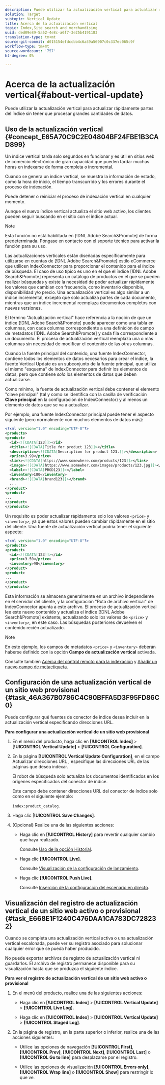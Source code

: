 ```yaml
---
description: Puede utilizar la actualización vertical para actualizar rápidamente partes del índice sin tener que procesar grandes cantidades de datos.
solution: Target
subtopic: Vertical Update
title: Acerca de la actualización vertical
topic: Index,Site search and merchandising
uuid: ded09e89-5a52-4e8c-a6f7-3e25b4191183
translation-type: tm+mt
source-git-commit: d015154efdccbb4c6a39a56907c0c337ec065c9f
workflow-type: tm+mt
source-wordcount: '757'
ht-degree: 0%

---
```



# Acerca de la actualización vertical{#about-vertical-update}

Puede utilizar la actualización vertical para actualizar rápidamente partes del índice sin tener que procesar grandes cantidades de datos.

## Uso de la actualización vertical {#concept_E65A70C9C2E04804BF24FBE1B3CAD899}

Un índice vertical tarda solo segundos en funcionar y es útil en sitios web de comercio electrónico de gran capacidad que pueden tardar muchas horas en indexarse de forma completa o incremental.

Cuando se genera un índice vertical, se muestra la información de estado, como la hora de inicio, el tiempo transcurrido y los errores durante el proceso de indexación.

Puede detener o reiniciar el proceso de indexación vertical en cualquier momento.

Aunque el nuevo índice vertical actualiza el sitio web activo, los clientes pueden seguir buscando en el sitio con el índice actual.

>[!NOTE]
>
>Esta función no está habilitada en [!DNL Adobe Search&Promote] de forma predeterminada. Póngase en contacto con el soporte técnico para activar la función para su uso.

Las actualizaciones verticales están diseñadas específicamente para utilizarse en cuentas de [!DNL Adobe Search&Promote] estilo eCommerce que utilicen IndexConnector para proporcionar el contenido para el índice de búsqueda. El caso de uso típico es uno en el que el índice [!DNL Adobe Search&Promote] representa un catálogo de productos en el que se pueden realizar búsquedas y existe la necesidad de poder actualizar rápidamente los valores que cambian con frecuencia, como inventario disponible, disponibilidad y/o precio. Una actualización vertical es algo similar a un índice incremental, excepto que solo actualiza partes de cada documento, mientras que un índice incremental reemplaza documentos completos con nuevas versiones.

El término &quot;Actualización vertical&quot; hace referencia a la noción de que un índice [!DNL Adobe Search&Promote] puede aparecer como una tabla en columnas, con cada columna correspondiente a una definición de campo de metadatos [!DNL Adobe Search&Promote] y cada fila correspondiente a un documento. El proceso de actualización vertical reemplaza una o más columnas sin necesidad de modificar el contenido de las otras columnas.

Cuando la fuente principal del contenido, una fuente IndexConnector, contiene todos los elementos de datos necesarios para crear el índice, la fuente Vertical Update es un subconjunto de la fuente principal, que utiliza el mismo &quot;esquema&quot; de IndexConnector para definir los elementos de datos, pero que contiene *solo* los elementos de datos que deben actualizarse.

Como mínimo, la fuente de actualización vertical debe contener el elemento &quot;clave principal&quot; (tal y como se identifica con la casilla de verificación **Clave principal** en la configuración de IndexConnector) y al menos un elemento de datos que se va a actualizar.

Por ejemplo, una fuente IndexConnector principal puede tener el aspecto siguiente (pero normalmente con muchos elementos de datos más):

```xml
<?xml version="1.0" encoding="UTF-8"?>
<products>
<product>
  <id><![CDATA[123]]></id>
  <title><![CDATA[Title for product 123]]></title>
  <description><![CDATA[Description for product 123.]]></description>
  <price>3.99</price>
  <link><![CDATA[https://www.somewhere.com/products/123]]></link>
  <image><![CDATA[https://www.somewher.com/images/products/123.jpg]]></image>
  <label><![CDATA[PROD123]]></label>
  <inventory>100</inventory>
  <brand><![CDATA[brand123]]></brand>
  ...
</product>
<product>
...
</product>
</products>
```

Un requisito es poder actualizar rápidamente solo los valores `<price>` y `<inventory>`, ya que estos valores pueden cambiar rápidamente en el sitio del cliente. Una fuente de actualización vertical podría tener el siguiente aspecto:

```xml
<?xml version="1.0" encoding="UTF-8"?>
<products>
<product>
  <id><![CDATA[123]]></id>
  <price>3.50</price>
  <inventory>90</inventory>
</product>
<product>
...
</product>
</products>
```

Esta información se almacena generalmente en un archivo independiente en el servidor del cliente, y la configuración &quot;Ruta de archivo vertical&quot; de IndexConnector apunta a este archivo. El proceso de actualización vertical lee este nuevo contenido y actualiza el índice [!DNL Adobe Search&Promote] existente, actualizando solo los valores de `<price>` y `<inventory>`, en este caso. Las búsquedas posteriores devuelven el contenido recién actualizado.

>[!NOTE]
En este ejemplo, los campos de metadatos `<price>` y `<inventory>` deberán haberse definido con la opción **Campo de actualización vertical** activada.

Consulte también [Acerca del control remoto para la indexación](../c-about-index-menu/c-about-remote-control-for-indexing.md#concept_C79B322190E84106A434E5C6D4A4118F) y [Añadir un nuevo campo de metaetiqueta](../c-about-settings-menu/c-about-metadata-menu.md#task_6DF188C0FC7F4831A4444CA9AFA615E5).

## Configuración de una actualización vertical de un sitio web provisional {#task_46A367B0786C4C90BFFA5D3F95FD86C0}

Puede configurar qué fuentes de conector de índice desea incluir en la actualización vertical especificando direcciones URL.

**Para configurar una actualización vertical de un sitio web provisional**

1. En el menú del producto, haga clic en **[!UICONTROL Index]** > **[!UICONTROL Vertical Update]** > **[!UICONTROL Configuration]**.
1. En la página **[!UICONTROL Vertical Update Configuration]**, en el campo Actualizar direcciones URL , especifique las direcciones URL de las páginas que desea indexar.

   El robot de búsqueda solo actualiza los documentos identificados en los orígenes especificados del conector de índice.

   Este campo debe contener direcciones URL del conector de índice solo como en el siguiente ejemplo:

   `index:product_catalog`.
1. Haga clic **[!UICONTROL Save Changes]**.
1. (Opcional) Realice una de las siguientes acciones:

   * Haga clic en **[!UICONTROL History]** para revertir cualquier cambio que haya realizado.

      Consulte [Uso de la opción Historial](../t-using-the-history-option.md#task_70DD3F87A67242BBBD2CB27156F43002).

   * Haga clic **[!UICONTROL Live]**.

      Consulte [Visualización de la configuración de lanzamiento](../c-about-staging.md#task_401A0EBDB5DB4D4CA933CBA7BECDC10F).

   * Haga clic **[!UICONTROL Push Live]**.

      Consulte [Inserción de la configuración del escenario en directo](../c-about-staging.md#task_44306783B4C0408AAA58B471DAF2D9A4).

## Visualización del registro de actualización vertical de un sitio web activo o provisional {#task_E668E1F1240C476DAA1CA783DC728232}

Cuando se completa una actualización vertical activa o una actualización vertical escalonada, puede ver su registro asociado para solucionar cualquier error que se pueda haber producido.

No puede exportar archivos de registro de actualización vertical ni guardarlos. El archivo de registro permanece disponible para su visualización hasta que se produzca el siguiente índice.

**Para ver el registro de actualización vertical de un sitio web activo o provisional**

1. En el menú del producto, realice una de las siguientes acciones:

   * Haga clic en **[!UICONTROL Index]** > **[!UICONTROL Vertical Update]** > **[!UICONTROL Live Log]**.

   * Haga clic en **[!UICONTROL Index]** > **[!UICONTROL Vertical Update]** > **[!UICONTROL Staged Log]**.

1. En la página de registro, en la parte superior o inferior, realice una de las acciones siguientes:

   * Utilice las opciones de navegación **[!UICONTROL First]**, **[!UICONTROL Prev]**, **[!UICONTROL Next]**, **[!UICONTROL Last]** o **[!UICONTROL Go to line]** para desplazarse por el registro.

   * Utilice las opciones de visualización **[!UICONTROL Errors only]**, **[!UICONTROL Wrap line]** o **[!UICONTROL Show]** para restringir lo que ve.

